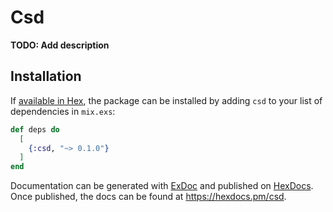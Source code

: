 # Csd

**TODO: Add description**

## Installation

If [available in Hex](https://hex.pm/docs/publish), the package can be installed
by adding `csd` to your list of dependencies in `mix.exs`:

```elixir
def deps do
  [
    {:csd, "~> 0.1.0"}
  ]
end
```

Documentation can be generated with [ExDoc](https://github.com/elixir-lang/ex_doc)
and published on [HexDocs](https://hexdocs.pm). Once published, the docs can
be found at <https://hexdocs.pm/csd>.

